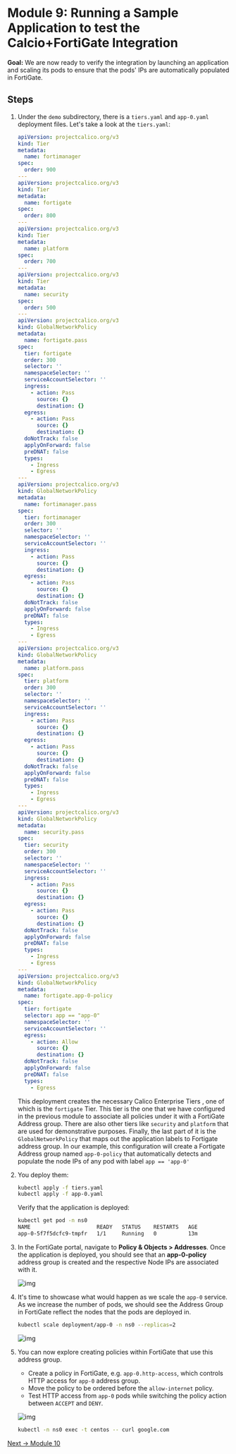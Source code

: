 # Module 9: Running a Sample Application to test the Calcio+FortiGate Integration

**Goal:** We are now ready to verify the integration by launching an application and scaling its pods to ensure that the pods' IPs are automatically populated in FortiGate.

## Steps

1. Under the `demo` subdirectory, there is a `tiers.yaml` and `app-0.yaml` deployment files. Let's take a look at the `tiers.yaml`:

    ```yaml
    apiVersion: projectcalico.org/v3
    kind: Tier
    metadata:
      name: fortimanager
    spec:
      order: 900
    ---
    apiVersion: projectcalico.org/v3
    kind: Tier
    metadata:
      name: fortigate
    spec:
      order: 800
    ---
    apiVersion: projectcalico.org/v3
    kind: Tier
    metadata:
      name: platform
    spec:
      order: 700
    ---
    apiVersion: projectcalico.org/v3
    kind: Tier
    metadata:
      name: security
    spec:
      order: 500
    ---
    apiVersion: projectcalico.org/v3
    kind: GlobalNetworkPolicy
    metadata:
      name: fortigate.pass
    spec:
      tier: fortigate
      order: 300
      selector: ''
      namespaceSelector: ''
      serviceAccountSelector: ''
      ingress:
        - action: Pass
          source: {}
          destination: {}
      egress:
        - action: Pass
          source: {}
          destination: {}
      doNotTrack: false
      applyOnForward: false
      preDNAT: false
      types:
        - Ingress
        - Egress
    ---
    apiVersion: projectcalico.org/v3
    kind: GlobalNetworkPolicy
    metadata:
      name: fortimanager.pass
    spec:
      tier: fortimanager
      order: 300
      selector: ''
      namespaceSelector: ''
      serviceAccountSelector: ''
      ingress:
        - action: Pass
          source: {}
          destination: {}
      egress:
        - action: Pass
          source: {}
          destination: {}
      doNotTrack: false
      applyOnForward: false
      preDNAT: false
      types:
        - Ingress
        - Egress
    ---
    apiVersion: projectcalico.org/v3
    kind: GlobalNetworkPolicy
    metadata:
      name: platform.pass
    spec:
      tier: platform
      order: 300
      selector: ''
      namespaceSelector: ''
      serviceAccountSelector: ''
      ingress:
        - action: Pass
          source: {}
          destination: {}
      egress:
        - action: Pass
          source: {}
          destination: {}
      doNotTrack: false
      applyOnForward: false
      preDNAT: false
      types:
        - Ingress
        - Egress
    ---
    apiVersion: projectcalico.org/v3
    kind: GlobalNetworkPolicy
    metadata:
      name: security.pass
    spec:
      tier: security
      order: 300
      selector: ''
      namespaceSelector: ''
      serviceAccountSelector: ''
      ingress:
        - action: Pass
          source: {}
          destination: {}
      egress:
        - action: Pass
          source: {}
          destination: {}
      doNotTrack: false
      applyOnForward: false
      preDNAT: false
      types:
        - Ingress
        - Egress
    ---
    apiVersion: projectcalico.org/v3
    kind: GlobalNetworkPolicy
    metadata:
      name: fortigate.app-0-policy
    spec:
      tier: fortigate
      selector: app == "app-0"
      namespaceSelector: ''
      serviceAccountSelector: ''
      egress:
        - action: Allow
          source: {}
          destination: {}
      doNotTrack: false
      applyOnForward: false
      preDNAT: false
      types:
        - Egress
    ```

    This deployment creates the necessary Calico Enterprise Tiers , one of which is the `fortigate` Tier. This tier is the one that we have configured in the previous module to associate all policies under it with a FortiGate Address group. There are also other tiers like `security` and `platform` that are used for demonstrative purposes. Finally, the last part of it is the `GlobalNetworkPolicy` that maps out the application labels to Fortigate address group. In our example, this configuration will create a Fortigate Address group named `app-0-policy` that automatically detects and populate the node IPs of any pod with label `app == 'app-0'`

2. You deploy them:

    ```bash
    kubectl apply -f tiers.yaml 
    kubectl apply -f app-0.yaml
    ```

    Verify that the  application is deployed:

    ```bash
    kubectl get pod -n ns0
    NAME                     READY   STATUS    RESTARTS   AGE
    app-0-5f7f5dcfc9-tmpfr   1/1     Running   0          13m
    ```

3. In the FortiGate portal, navigate to **Policy & Objects > Addresses**. Once the application is deployed, you should see that an **app-0-policy** address group is created and the respective Node IPs are associated with it.

    ![img](../img/forti-address-group-v1.png)

4. It's time to showcase what would happen as we scale the `app-0` service. As we increase the number of pods, we should see the Address Group in FortiGate reflect the nodes that the pods are deployed in.

    ```bash
    kubectl scale deployment/app-0 -n ns0 --replicas=2
    ```

    ![img](../img/forti-address-group-v2.png)

5. You can now explore creating policies within FortiGate that use this address group.

    - Create a policy in FortiGate, e.g. `app-0.http-access`, which controls HTTP access for `app-0` address group.
    - Move the policy to be ordered before the `allow-internet` policy.
    - Test HTTP access from `app-0` pods while switching the policy action between `ACCEPT` and `DENY`.

    ![img](../img/fortigate-http-access-policy.png)

    ```bash
    kubectl -n ns0 exec -t centos -- curl google.com
    ```

[Next -> Module 10](../modules/integrate-fortigate-fortimanager.md)
